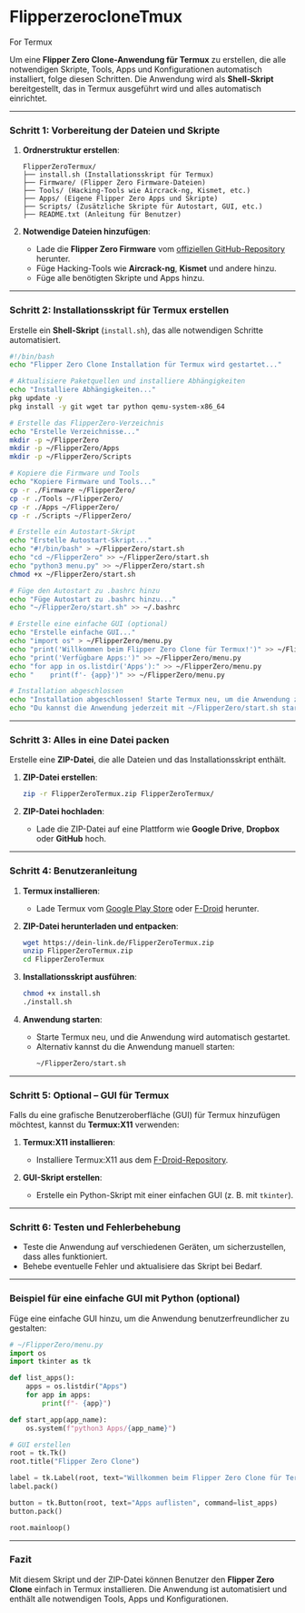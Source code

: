 # FlipperzerocloneTmux
For Termux

Um eine **Flipper Zero Clone-Anwendung für Termux** zu erstellen, die alle notwendigen Skripte, Tools, Apps und Konfigurationen automatisch installiert, folge diesen Schritten. Die Anwendung wird als **Shell-Skript** bereitgestellt, das in Termux ausgeführt wird und alles automatisch einrichtet.

---

### Schritt 1: Vorbereitung der Dateien und Skripte
1. **Ordnerstruktur erstellen**:
   ```
   FlipperZeroTermux/
   ├── install.sh (Installationsskript für Termux)
   ├── Firmware/ (Flipper Zero Firmware-Dateien)
   ├── Tools/ (Hacking-Tools wie Aircrack-ng, Kismet, etc.)
   ├── Apps/ (Eigene Flipper Zero Apps und Skripte)
   ├── Scripts/ (Zusätzliche Skripte für Autostart, GUI, etc.)
   ├── README.txt (Anleitung für Benutzer)
   ```

2. **Notwendige Dateien hinzufügen**:
   - Lade die **Flipper Zero Firmware** vom [offiziellen GitHub-Repository](https://github.com/flipperdevices/flipperzero-firmware) herunter.
   - Füge Hacking-Tools wie **Aircrack-ng**, **Kismet** und andere hinzu.
   - Füge alle benötigten Skripte und Apps hinzu.

---

### Schritt 2: Installationsskript für Termux erstellen
Erstelle ein **Shell-Skript** (`install.sh`), das alle notwendigen Schritte automatisiert.

```bash
#!/bin/bash
echo "Flipper Zero Clone Installation für Termux wird gestartet..."

# Aktualisiere Paketquellen und installiere Abhängigkeiten
echo "Installiere Abhängigkeiten..."
pkg update -y
pkg install -y git wget tar python qemu-system-x86_64

# Erstelle das FlipperZero-Verzeichnis
echo "Erstelle Verzeichnisse..."
mkdir -p ~/FlipperZero
mkdir -p ~/FlipperZero/Apps
mkdir -p ~/FlipperZero/Scripts

# Kopiere die Firmware und Tools
echo "Kopiere Firmware und Tools..."
cp -r ./Firmware ~/FlipperZero/
cp -r ./Tools ~/FlipperZero/
cp -r ./Apps ~/FlipperZero/
cp -r ./Scripts ~/FlipperZero/

# Erstelle ein Autostart-Skript
echo "Erstelle Autostart-Skript..."
echo "#!/bin/bash" > ~/FlipperZero/start.sh
echo "cd ~/FlipperZero" >> ~/FlipperZero/start.sh
echo "python3 menu.py" >> ~/FlipperZero/start.sh
chmod +x ~/FlipperZero/start.sh

# Füge den Autostart zu .bashrc hinzu
echo "Füge Autostart zu .bashrc hinzu..."
echo "~/FlipperZero/start.sh" >> ~/.bashrc

# Erstelle eine einfache GUI (optional)
echo "Erstelle einfache GUI..."
echo "import os" > ~/FlipperZero/menu.py
echo "print('Willkommen beim Flipper Zero Clone für Termux!')" >> ~/FlipperZero/menu.py
echo "print('Verfügbare Apps:')" >> ~/FlipperZero/menu.py
echo "for app in os.listdir('Apps'):" >> ~/FlipperZero/menu.py
echo "    print(f'- {app}')" >> ~/FlipperZero/menu.py

# Installation abgeschlossen
echo "Installation abgeschlossen! Starte Termux neu, um die Anwendung zu starten."
echo "Du kannst die Anwendung jederzeit mit ~/FlipperZero/start.sh starten."
```

---

### Schritt 3: Alles in eine Datei packen
Erstelle eine **ZIP-Datei**, die alle Dateien und das Installationsskript enthält.

1. **ZIP-Datei erstellen**:
   ```bash
   zip -r FlipperZeroTermux.zip FlipperZeroTermux/
   ```

2. **ZIP-Datei hochladen**:
   - Lade die ZIP-Datei auf eine Plattform wie **Google Drive**, **Dropbox** oder **GitHub** hoch.

---

### Schritt 4: Benutzeranleitung
1. **Termux installieren**:
   - Lade Termux vom [Google Play Store](https://play.google.com/store/apps/details?id=com.termux) oder [F-Droid](https://f-droid.org/en/packages/com.termux/) herunter.

2. **ZIP-Datei herunterladen und entpacken**:
   ```bash
   wget https://dein-link.de/FlipperZeroTermux.zip
   unzip FlipperZeroTermux.zip
   cd FlipperZeroTermux
   ```

3. **Installationsskript ausführen**:
   ```bash
   chmod +x install.sh
   ./install.sh
   ```

4. **Anwendung starten**:
   - Starte Termux neu, und die Anwendung wird automatisch gestartet.
   - Alternativ kannst du die Anwendung manuell starten:
     ```bash
     ~/FlipperZero/start.sh
     ```

---

### Schritt 5: Optional – GUI für Termux
Falls du eine grafische Benutzeroberfläche (GUI) für Termux hinzufügen möchtest, kannst du **Termux:X11** verwenden:

1. **Termux:X11 installieren**:
   - Installiere Termux:X11 aus dem [F-Droid-Repository](https://f-droid.org/en/packages/com.termux.x11/).

2. **GUI-Skript erstellen**:
   - Erstelle ein Python-Skript mit einer einfachen GUI (z. B. mit `tkinter`).

---

### Schritt 6: Testen und Fehlerbehebung
- Teste die Anwendung auf verschiedenen Geräten, um sicherzustellen, dass alles funktioniert.
- Behebe eventuelle Fehler und aktualisiere das Skript bei Bedarf.

---

### Beispiel für eine einfache GUI mit Python (optional)
Füge eine einfache GUI hinzu, um die Anwendung benutzerfreundlicher zu gestalten:

```python
# ~/FlipperZero/menu.py
import os
import tkinter as tk

def list_apps():
    apps = os.listdir("Apps")
    for app in apps:
        print(f"- {app}")

def start_app(app_name):
    os.system(f"python3 Apps/{app_name}")

# GUI erstellen
root = tk.Tk()
root.title("Flipper Zero Clone")

label = tk.Label(root, text="Willkommen beim Flipper Zero Clone für Termux!")
label.pack()

button = tk.Button(root, text="Apps auflisten", command=list_apps)
button.pack()

root.mainloop()
```

---

### Fazit
Mit diesem Skript und der ZIP-Datei können Benutzer den **Flipper Zero Clone** einfach in Termux installieren. Die Anwendung ist automatisiert und enthält alle notwendigen Tools, Apps und Konfigurationen.
